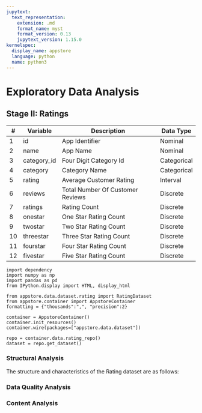 ```yaml
---
jupytext:
  text_representation:
    extension: .md
    format_name: myst
    format_version: 0.13
    jupytext_version: 1.15.0
kernelspec:
  display_name: appstore
  language: python
  name: python3
---
```

# Exploratory Data Analysis

## Stage II: Ratings

| #  | Variable    | Description                      | Data Type   |
| -- | ----------- | -------------------------------- | ----------- |
| 1  | id          | App Identifier                   | Nominal     |
| 2  | name        | App Name                         | Nominal     |
| 3  | category_id | Four Digit Category Id           | Categorical |
| 4  | category    | Category Name                    | Categorical |
| 5  | rating      | Average Customer Rating          | Interval    |
| 6  | reviews     | Total Number Of Customer Reviews | Discrete    |
| 7  | ratings     | Rating Count                     | Discrete    |
| 8  | onestar     | One Star Rating Count            | Discrete    |
| 9  | twostar     | Two Star Rating Count            | Discrete    |
| 10 | threestar   | Three Star Rating Count          | Discrete    |
| 11 | fourstar    | Four Star Rating Count           | Discrete    |
| 12 | fivestar    | Five Star Rating Count           | Discrete    |


```{code-cell}
import dependency
import numpy as np
import pandas as pd
from IPython.display import HTML, display_html

from appstore.data.dataset.rating import RatingDataset
from appstore.container import AppstoreContainer
formatting = {"thousands":",", "precision":2}
```

```{code-cell}
container = AppstoreContainer()
container.init_resources()
container.wire(packages=["appstore.data.dataset"])
```

```{code-cell}
repo = container.data.rating_repo()
dataset = repo.get_dataset()
```

### Structural Analysis

The structure and characteristics of the Rating dataset are as follows:

### Data Quality Analysis


### Content Analysis
